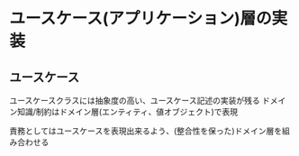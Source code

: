 # ユースケース(アプリケーション)層の実装

## ユースケース

ユースケースクラスには抽象度の高い、ユースケース記述の実装が残る
ドメイン知識/制約はドメイン層(エンティティ、値オブジェクト)で表現

責務としてはユースケースを表現出来るよう、(整合性を保った)ドメイン層を組み合わせる


